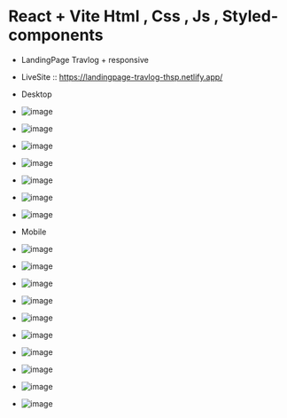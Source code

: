 # React + Vite Html , Css , Js , Styled-components

- LandingPage Travlog + responsive
- LiveSite :: https://landingpage-travlog-thsp.netlify.app/

- Desktop
- ![image](https://github.com/armzacup00/landingpage-travlog/assets/75727727/4742f274-5105-48a3-8079-763992eaf26d)
- ![image](https://github.com/armzacup00/landingpage-travlog/assets/75727727/27ab0c88-f608-4905-8278-fed622b88e1d)
- ![image](https://github.com/armzacup00/landingpage-travlog/assets/75727727/7f5bfc5b-8efc-415d-bdc3-f0a7d2c4e33d)
- ![image](https://github.com/armzacup00/landingpage-travlog/assets/75727727/d5528a11-1b57-4e29-871b-c255bbfcac27)
- ![image](https://github.com/armzacup00/landingpage-travlog/assets/75727727/f2aad7bd-c5ee-4294-9b3c-93b8ed7b7747)
- ![image](https://github.com/armzacup00/landingpage-travlog/assets/75727727/587264f8-2475-4e8d-80a9-f761da251ead)
- ![image](https://github.com/armzacup00/landingpage-travlog/assets/75727727/8dc35a5b-44dc-409e-af6d-c3574f5165fc)
- Mobile
- ![image](https://github.com/armzacup00/landingpage-travlog/assets/75727727/84249235-ae22-4c37-b049-4ee843fc8787)
- ![image](https://github.com/armzacup00/landingpage-travlog/assets/75727727/302329ec-a1e5-413d-bfe7-89191b428a72)
- ![image](https://github.com/armzacup00/landingpage-travlog/assets/75727727/14d0b37e-bf9b-43b7-a75b-e4105b0f1d6f)
- ![image](https://github.com/armzacup00/landingpage-travlog/assets/75727727/a23c6168-15ac-4111-9579-7166a0428e1a)
- ![image](https://github.com/armzacup00/landingpage-travlog/assets/75727727/442370f9-3023-476c-b699-754a426fe682)
- ![image](https://github.com/armzacup00/landingpage-travlog/assets/75727727/ded331bf-c498-4ba7-9f5c-d1752bcccabb)
- ![image](https://github.com/armzacup00/landingpage-travlog/assets/75727727/73fd1768-4834-4bde-b634-ada1caa712e6)
- ![image](https://github.com/armzacup00/landingpage-travlog/assets/75727727/d65e12e1-4c59-4230-a907-4e6ceaf7a5d5)
- ![image](https://github.com/armzacup00/landingpage-travlog/assets/75727727/f9c0d968-3deb-4eb5-9f0f-7eb0d1070e69)
- ![image](https://github.com/armzacup00/landingpage-travlog/assets/75727727/76f02e02-0d84-476a-845d-f93cbaac6c64)
